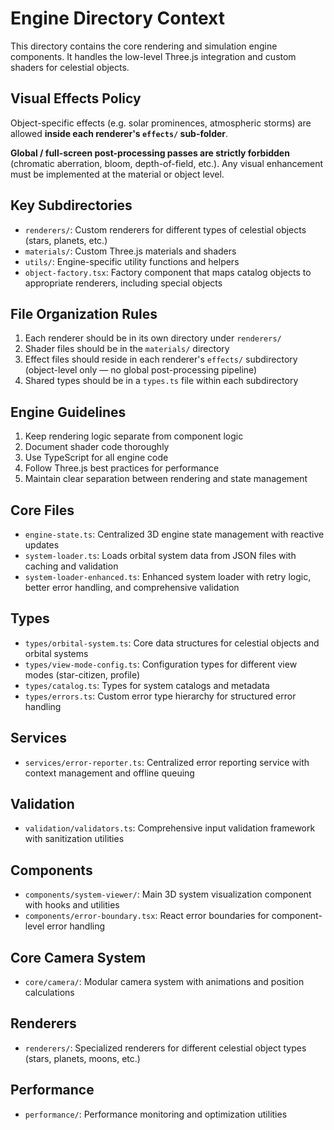 # Engine Directory Context

This directory contains the core rendering and simulation engine components. It handles the low-level Three.js integration and custom shaders for celestial objects.

## Visual Effects Policy

Object-specific effects (e.g. solar prominences, atmospheric storms) are allowed **inside each renderer's `effects/` sub-folder**.

**Global / full-screen post-processing passes are strictly forbidden** (chromatic aberration, bloom, depth-of-field, etc.). Any visual enhancement must be implemented at the material or object level.

## Key Subdirectories

- `renderers/`: Custom renderers for different types of celestial objects (stars, planets, etc.)
- `materials/`: Custom Three.js materials and shaders
- `utils/`: Engine-specific utility functions and helpers
- `object-factory.tsx`: Factory component that maps catalog objects to appropriate renderers, including special objects

## File Organization Rules

1. Each renderer should be in its own directory under `renderers/`
2. Shader files should be in the `materials/` directory
3. Effect files should reside in each renderer's `effects/` subdirectory (object-level only — no global post-processing pipeline)
4. Shared types should be in a `types.ts` file within each subdirectory

## Engine Guidelines

1. Keep rendering logic separate from component logic
2. Document shader code thoroughly
3. Use TypeScript for all engine code
4. Follow Three.js best practices for performance
5. Maintain clear separation between rendering and state management

## Core Files
- `engine-state.ts`: Centralized 3D engine state management with reactive updates
- `system-loader.ts`: Loads orbital system data from JSON files with caching and validation
- `system-loader-enhanced.ts`: Enhanced system loader with retry logic, better error handling, and comprehensive validation

## Types
- `types/orbital-system.ts`: Core data structures for celestial objects and orbital systems
- `types/view-mode-config.ts`: Configuration types for different view modes (star-citizen, profile)
- `types/catalog.ts`: Types for system catalogs and metadata
- `types/errors.ts`: Custom error type hierarchy for structured error handling

## Services
- `services/error-reporter.ts`: Centralized error reporting service with context management and offline queuing

## Validation
- `validation/validators.ts`: Comprehensive input validation framework with sanitization utilities

## Components
- `components/system-viewer/`: Main 3D system visualization component with hooks and utilities
- `components/error-boundary.tsx`: React error boundaries for component-level error handling

## Core Camera System
- `core/camera/`: Modular camera system with animations and position calculations

## Renderers
- `renderers/`: Specialized renderers for different celestial object types (stars, planets, moons, etc.)

## Performance
- `performance/`: Performance monitoring and optimization utilities 